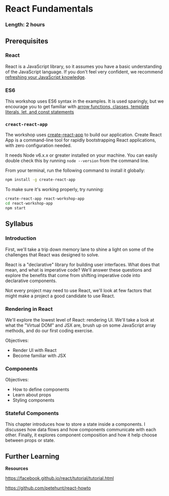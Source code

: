 # React Fundamentals

### Length: 2 hours

## Prerequisites

### React
React is a JavaScript library, so it assumes you have a basic understanding of the JavaScript language. If you don't feel very confident, we recommend [refreshing your JavaScript knowledge](https://developer.mozilla.org/en-US/docs/Web/JavaScript/A_re-introduction_to_JavaScript).

### ES6
This workshop uses ES6 syntax in the examples. It is used sparingly, but we encourage you to get familiar with [arrow functions, classes, template literals, let, and const statements](https://babeljs.io/learn-es2015/)

### `creact-react-app`
The workshop uses [create-react-app](https://github.com/facebookincubator/create-react-app/) to build our application. Create React App is a command-line tool for rapidly bootstrapping React applications, with zero configuration needed.

It needs Node v6.x.x or greater installed on your machine. You can easily double check this by running `node --version` from the command line.

From your terminal, run the following command to install it globally:
```sh
npm install -g create-react-app
```

To make sure it's working properly, try running:

```sh
create-react-app react-workshop-app
cd react-workshop-app
npm start
```

## Syllabus

### Introduction

First, we'll take a trip down memory lane to shine a light on some of the challenges that React was designed to solve.

React is a "declarative" library for building user interfaces. What does that mean, and what is imperative code? We'll answer these questions and explore the benefits that come from shifting imperative code into declarative components.

Not every project may need to use React, we'll look at few factors that might make a project a good candidate to use React.

### Rendering in React

We'll explore the lowest level of React: rendering UI.
We'll take a look at what the "Virtual DOM" and JSX are, brush up on some JavaScript array methods, and do our first coding exercise.

Objectives:

- Render UI with React
- Become familiar with JSX

### Components

Objectives:

- How to define components
- Learn about props
- Styling components

### Stateful Components

This chapter introduces how to store a state inside a components. I discusses how data flows and how components communicate with each other. Finally, it explores component composition and how it help choose between props or state.

## Further Learning

**Resources**

https://facebook.github.io/react/tutorial/tutorial.html

https://github.com/petehunt/react-howto
